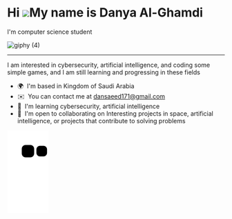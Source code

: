 
Hi ![](https://user-images.githubusercontent.com/18350557/176309783-0785949b-9127-417c-8b55-ab5a4333674e.gif)My name is Danya Al-Ghamdi
=======================================================================================================================================

I'm computer science student

![giphy (4)](https://github.com/Danyah0-0/Danyah0-0/assets/155690742/d8742a36-74c5-48b6-82be-33d5807d972f)



----------------------------

I am interested in cybersecurity, artificial intelligence, and coding some simple games, and I am still learning and progressing in these fields

* 🌍  I'm based in Kingdom of Saudi Arabia
* ✉️  You can contact me at [dansaeed171@gmail.com](mailto:dansaeed171@gmail.com)
* 🧠  I'm learning cybersecurity, artificial intelligence
* 🤝  I'm open to collaborating on Interesting projects in space, artificial intelligence, or projects that contribute to solving problems

![snake gif](https://github.com/Danyah0-0/Danyah0-0/blob/output/github-contribution-grid-snake.svg)


<!--- 👋 Hi, I’m @Danyah0-0
- 👀 I’m interested in Artificial Intelligence and CyberSecurity and coding some games
- 🌱 I’m currently learning in all the above
- 📫 How to reach me? by my email dansaeed171@gmail.com
--->
<!---
Danyah0-0/Danyah0-0 is a ✨ special ✨ repository because its `README.md` (this file) appears on your GitHub profile.
You can click the Preview link to take a look at your changes.
--->
